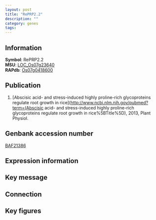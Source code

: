 ```yaml
---
layout: post
title: "RePRP2.2"
description: ""
category: genes
tags: 
---
```


## Information
__Symbol__: RePRP2.2  
__MSU__: [LOC_Os07g23640](http://rice.plantbiology.msu.edu/cgi-bin/ORF_infopage.cgi?orf=LOC_Os07g23640)  
__RAPdb__: [Os07g0418600](http://rapdb.dna.affrc.go.jp/viewer/gbrowse_details/irgsp1?name=Os07g0418600)  

## Publication
1. [Abscisic acid- and stress-induced highly proline-rich glycoproteins regulate root growth in rice](http://www.ncbi.nlm.nih.gov/pubmed?term=(Abscisic acid- and stress-induced highly proline-rich glycoproteins regulate root growth in rice%5BTitle%5D), 2013, Plant Physiol.

## Genbank accession number
[BAF21386](http://www.ncbi.nlm.nih.gov/nuccore/BAF21386)

## Expression information

## Key message

## Connection

## Key figures


